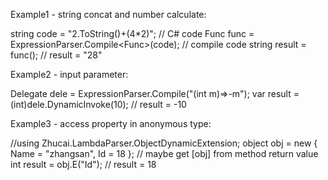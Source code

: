 Example1 - string concat and number calculate:

string code = "2.ToString()+(4*2)"; // C# code
Func<string> func = ExpressionParser.Compile<Func<string>>(code); // compile code
string result = func(); // result = "28"


Example2 - input parameter:

Delegate dele = ExpressionParser.Compile("(int m)=>-m");
var result = (int)dele.DynamicInvoke(10); // result = -10


Example3 - access property in anonymous type:

//using Zhucai.LambdaParser.ObjectDynamicExtension;
object obj = new { Name = "zhangsan", Id = 18 }; // maybe get [obj] from method return value
int result = obj.E<int>("Id"); // result = 18

